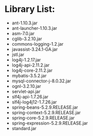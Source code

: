 # Library List:

- ant-1.10.3.jar
- ant-launcher-1.10.3.jar
- asm-7.0.jar
- cglib-3.2.10.jar
- commons-logging-1.2.jar
- javassist-3.24.1-GA.jar
- jstl.jar
- log4j-1.2.17.jar
- log4j-api-2.11.2.jar
- log4j-core-2.11.2.jar
- mybatis-3.5.2.jar
- mysql-connector-j-8.0.32.jar
- ognl-3.2.10.jar
- servlet-api.jar
- slf4j-api-1.7.26.jar
- slf4j-log4j12-1.7.26.jar
- spring-beans-5.2.9.RELEASE.jar
- spring-context-5.2.9.RELEASE.jar
- spring-core-5.2.9.RELEASE.jar
- spring-expression-5.2.9.RELEASE.jar
- standard.jar
